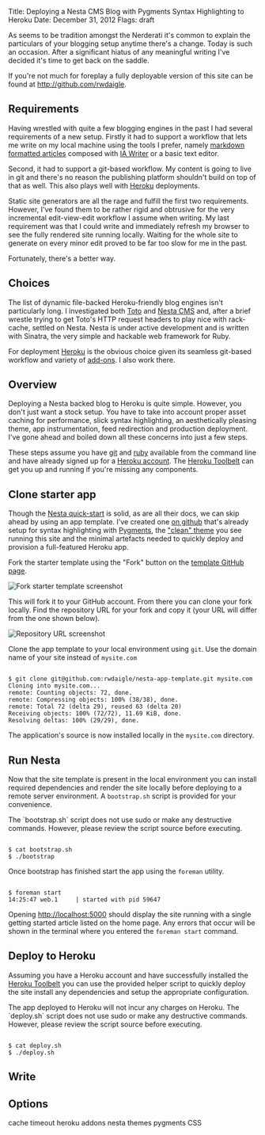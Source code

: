 Title: Deploying a Nesta CMS Blog with Pygments Syntax Highlighting to Heroku
Date: December 31, 2012
Flags: draft

As seems to be tradition amongst the Nerderati it's common to explain the particulars of your blogging setup anytime there's a change. Today is such an occasion. After a significant hiatus of any meaningful writing I've decided it's time to get back on the saddle.

<p class="note">
If you're not much for foreplay a fully deployable version of this site can be found at <a href="http://github.com/rwdaigle">http://github.com/rwdaigle</a>.
</p>

## Requirements

Having wrestled with quite a few blogging engines in the past I had several requirements of a new setup. Firstly it had to support a workflow that lets me write on my local machine using the tools I prefer, namely [markdown formatted articles](http://daringfireball.net/projects/markdown/) composed with [IA Writer](http://www.iawriter.com/) or a basic text editor.

Second, it had to support a git-based workflow. My content is going to live in git and there's no reason the publishing platform shouldn't build on top of that as well. This also plays well with [Heroku](http://heroku.com) deployments.

Static site generators are all the rage and fulfill the first two requirements. However, I've found them to be rather rigid and obtrusive for the very incremental edit-view-edit workflow I assume when writing. My last requirement was that I could write and immediately refresh my browser to see the fully rendered site running locally. Waiting for the whole site to generate on every minor edit proved to be far too slow for me in the past.

Fortunately, there's a better way.

## Choices

The list of dynamic file-backed Heroku-friendly blog engines isn't particularly long. I investigated both [Toto](http://cloudhead.io/toto) and [Nesta CMS](http://nestacms.com/) and, after a brief wrestle trying to get Toto's HTTP request headers to play nice with rack-cache, settled on Nesta. Nesta is under active development and is written with Sinatra, the very simple and hackable web framework for Ruby.

For deployment [Heroku](http://heroku.com) is the obvious choice given its seamless git-based workflow and variety of [add-ons](http://addons.heroku.com). I also work there.

## Overview

Deploying a Nesta backed blog to Heroku is quite simple. However, you don't just want a stock setup. You have to take into account proper asset caching for performance, slick syntax highlighting, an aesthetically pleasing theme, app instrumentation, feed redirection and production deployment. I've gone ahead and boiled down all these concerns into just a few steps.

<p class="note">
These steps assume you have <a href="http://git-scm.com/">git</a> and <a href="http://www.ruby-lang.org/en/">ruby</a> available from the command line and have already signed up for a <a href="https://api.heroku.com/signup">Heroku account</a>. The <a href="http://toolbelt.heroku.com/">Heroku Toolbelt</a> can get you up and running if you're missing any components.
</p>

## Clone starter app

Though the [Nesta quick-start](http://nestacms.com/docs/quick-start) is solid, as are all their docs, we can skip ahead by using an app template. I've created one [on github](https://github.com/rwdaigle/nesta-app-template) that's already setup for syntax highlighting with [Pygments](http://pygments.org/), the ["clean" theme](https://github.com/rwdaigle/nesta-theme-clean) you see running this site and the minimal artefacts needed to quickly deploy and provision a full-featured Heroku app.

Fork the starter template using the "Fork" button on the [template GitHub page](https://github.com/rwdaigle/nesta-app-template).

![Fork starter template screenshot](http://f.cl.ly/items/1m1d0P0e362W0L0G1s12/fork.png)

This will fork it to your GitHub account. From there you can clone your fork locally. Find the repository URL for your fork and copy it (your URL will differ from the one shown below).

![Repository URL screenshot](http://f.cl.ly/items/163a0t1n3w0D282v3v25/repo-url.png)

Clone the app template to your local environment using `git`. Use the domain name of your site instead of `mysite.com`

<pre lang='bash'><code>
$ git clone git@github.com:rwdaigle/nesta-app-template.git mysite.com
Cloning into mysite.com...
remote: Counting objects: 72, done.
remote: Compressing objects: 100% (38/38), done.
remote: Total 72 (delta 29), reused 63 (delta 20)
Receiving objects: 100% (72/72), 11.69 KiB, done.
Resolving deltas: 100% (29/29), done.
</code></pre>

The application's source is now installed locally in the `mysite.com` directory.

## Run Nesta

Now that the site template is present in the local environment you can install required dependencies and render the site locally before deploying to a remote server environment. A `bootstrap.sh` script is provided for your convenience.

<div class="note">
The `bootstrap.sh` script does not use sudo or make any destructive commands. However, please review the script source before executing.
</div>

<pre lang='bash'><code>
$ cat bootstrap.sh
$ ./bootstrap
</code></pre>

Once bootstrap has finished start the app using the `foreman` utility.

<pre lang='bash'><code>
$ foreman start
14:25:47 web.1     | started with pid 59647
</code></pre>

Opening [http://localhost:5000](http://localhost:5000) should display the site running with a single getting started article listed on the home page. Any errors that occur will be shown in the terminal where you entered the `foreman start` command.

## Deploy to Heroku

Assuming you have a Heroku account and have successfully installed the [Heroku Toolbelt](http://toolbelt.heroku.com) you can use the provided helper script to quickly deploy the site install any dependencies and setup the appropriate configuration.

<div class="note">
The app deployed to Heroku will not incur any charges on Heroku. The `deploy.sh` script does not use sudo or make any destructive commands. However, please review the script source before executing.
</div>

<pre lang='bash'><code>
$ cat deploy.sh
$ ./deploy.sh
</code></pre>

## Write

## Options

cache timeout
heroku addons
nesta themes
pygments CSS